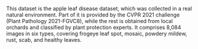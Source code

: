 This dataset is the apple leaf disease dataset, which was
collected in a real natural environment. Part of it is provided
by the CVPR 2021 challenge (Plant Pathology 2021-FGVC8),
while the rest is obtained from local orchards and classified
by plant protection experts. It comprises 8,084 images in six
types, covering frogeye leaf spot, mosaic, powdery mildew,
rust, scab, and healthy leaves. 
